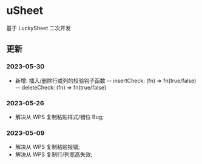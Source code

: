 # uSheet

基于 LuckySheet 二次开发

## 更新

### 2023-05-30

- 新增: 插入/删除行或列的校验钩子函数
  -- insertCheck: (fn) => fn(true/false)
  -- deleteCheck: (fn) => fn(true/false)

### 2023-05-26

- 解决从 WPS 复制粘贴样式/错位 Bug;

### 2023-05-09

- 解决从 WPS 复制粘贴报错;
- 解决从 WPS 复制行/列宽高失效;
